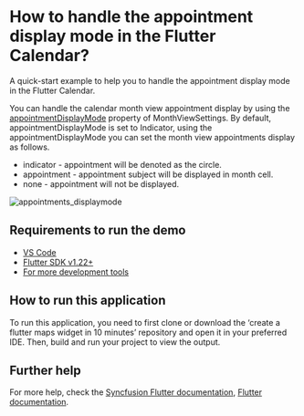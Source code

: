 # How to handle the appointment display mode in the Flutter Calendar?

A quick-start example to help you to handle the appointment display mode in the Flutter Calendar.

You can handle the calendar month view appointment display by using the [appointmentDisplayMode](https://pub.dev/documentation/syncfusion_flutter_calendar/latest/calendar/MonthViewSettings/appointmentDisplayMode.html) property of MonthViewSettings. By default, appointmentDisplayMode is set to Indicator, using the appointmentDisplayMode you can set the month view appointments display as follows.

* indicator - appointment will be denoted as the circle.
* appointment - appointment subject will be displayed in month cell.
* none - appointment will not be displayed.

![appointments_displaymode](https://user-images.githubusercontent.com/46158936/204806030-eb12755b-c447-4481-9ef7-9111b5baacde.png)

## Requirements to run the demo
* [VS Code](https://code.visualstudio.com/download)
* [Flutter SDK v1.22+](https://flutter.dev/docs/development/tools/sdk/overview)
* [For more development tools](https://flutter.dev/docs/development/tools/devtools/overview)

## How to run this application
To run this application, you need to first clone or download the ‘create a flutter maps widget in 10 minutes’ repository and open it in your preferred IDE. Then, build and run your project to view the output.

## Further help
For more help, check the [Syncfusion Flutter documentation](https://help.syncfusion.com/flutter/introduction/overview),
 [Flutter documentation](https://flutter.dev/docs/get-started/install).

